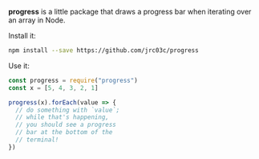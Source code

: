 **progress** is a little package that draws a progress bar when iterating over an array in Node.

Install it:

```bash
npm install --save https://github.com/jrc03c/progress
```

Use it:

```js
const progress = require("progress")
const x = [5, 4, 3, 2, 1]

progress(x).forEach(value => {
  // do something with `value`;
  // while that's happening,
  // you should see a progress
  // bar at the bottom of the
  // terminal!
})
```
